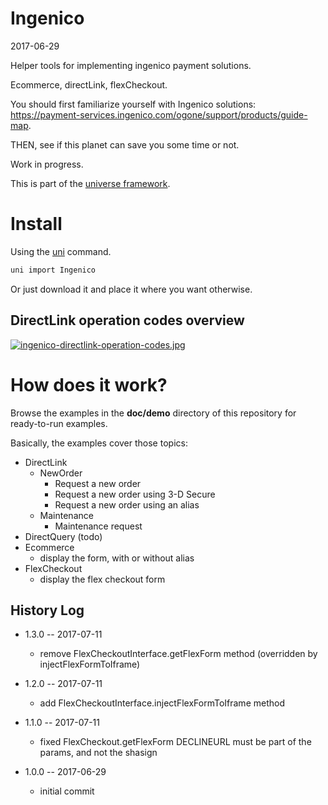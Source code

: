 Ingenico
============
2017-06-29


Helper tools for implementing ingenico payment solutions.


Ecommerce, directLink, flexCheckout.

You should first familiarize yourself with Ingenico solutions: https://payment-services.ingenico.com/ogone/support/products/guide-map.

THEN, see if this planet can save you some time or not. 



Work in progress.





This is part of the [universe framework](https://github.com/karayabin/universe-snapshot).


Install
==========
Using the [uni](https://github.com/lingtalfi/universe-naive-importer) command.
```bash
uni import Ingenico
```

Or just download it and place it where you want otherwise.






DirectLink operation codes overview
---------------------------
[![ingenico-directlink-operation-codes.jpg](https://s19.postimg.org/mf33t90bn/ingenico-directlink-operation-codes.jpg)](https://postimg.org/image/bs9ants67/)



How does it work?
======================

Browse the examples in the **doc/demo** directory of this repository for ready-to-run examples.


Basically, the examples cover those topics:


- DirectLink
    - NewOrder
        - Request a new order
        - Request a new order using 3-D Secure
        - Request a new order using an alias
    - Maintenance
        - Maintenance request
- DirectQuery (todo)
- Ecommerce
    - display the form, with or without alias
- FlexCheckout
    - display the flex checkout form














History Log
------------------
    
- 1.3.0 -- 2017-07-11

    - remove FlexCheckoutInterface.getFlexForm method (overridden by injectFlexFormToIframe)
    
- 1.2.0 -- 2017-07-11

    - add FlexCheckoutInterface.injectFlexFormToIframe method
    
- 1.1.0 -- 2017-07-11

    - fixed FlexCheckout.getFlexForm DECLINEURL must be part of the params, and not the shasign
    
- 1.0.0 -- 2017-06-29

    - initial commit